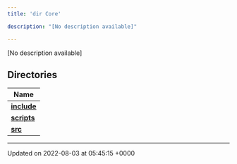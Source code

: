 ```yaml
---
title: 'dir Core'

description: "[No description available]"

---
```







[No description available]

## Directories

| Name           |
| -------------- |
| **[include](/documentation/code/darkbit/files/dir_4cd4c13d01dc4f9c94211f072e8c6dd9/#dir-include)**  |
| **[scripts](/documentation/code/darkbit/files/dir_5a9368dd7ffdf691a264d6aaa70592eb/#dir-scripts)**  |
| **[src](/documentation/code/darkbit/files/dir_6635075fd29d94b1e79ef2060fed20a6/#dir-src)**  |






-------------------------------

Updated on 2022-08-03 at 05:45:15 +0000
